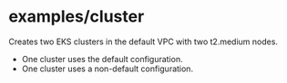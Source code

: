 # examples/cluster

Creates two EKS clusters in the default VPC with two t2.medium nodes.
- One cluster uses the default configuration.
- One cluster uses a non-default configuration.
